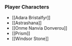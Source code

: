### Player Characters

* [[Adara Bristalfyr]]
* [[Astrashana]]
* [[Onme Nanvia Donverou]]
* [[Prism]]
* [[Windsor Stone]]
